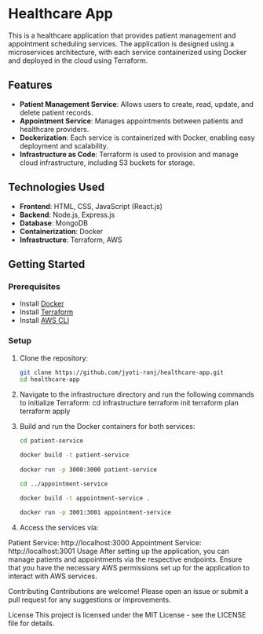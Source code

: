 # Healthcare App

This is a healthcare application that provides patient management and appointment scheduling services. The application is designed using a microservices architecture, with each service containerized using Docker and deployed in the cloud using Terraform.

## Features

- **Patient Management Service**: Allows users to create, read, update, and delete patient records.
- **Appointment Service**: Manages appointments between patients and healthcare providers.
- **Dockerization**: Each service is containerized with Docker, enabling easy deployment and scalability.
- **Infrastructure as Code**: Terraform is used to provision and manage cloud infrastructure, including S3 buckets for storage.

## Technologies Used

- **Frontend**: HTML, CSS, JavaScript (React.js)
- **Backend**: Node.js, Express.js
- **Database**: MongoDB
- **Containerization**: Docker
- **Infrastructure**: Terraform, AWS

## Getting Started

### Prerequisites

- Install [Docker](https://www.docker.com/get-started)
- Install [Terraform](https://www.terraform.io/downloads.html)
- Install [AWS CLI](https://aws.amazon.com/cli/)

### Setup

1. Clone the repository:
   ```bash
   git clone https://github.com/jyoti-ranj/healthcare-app.git
   cd healthcare-app

2. Navigate to the infrastructure directory and run the following commands to initialize Terraform:
   cd infrastructure
   terraform init
   terraform plan
   terraform apply
3. Build and run the Docker containers for both services:

   ```bash
   cd patient-service
   
   docker build -t patient-service
    
   docker run -p 3000:3000 patient-service

   cd ../appointment-service
   
   docker build -t appointment-service .
  
   docker run -p 3001:3001 appointment-service

4. Access the services via:

Patient Service: http://localhost:3000
Appointment Service: http://localhost:3001
Usage
After setting up the application, you can manage patients and appointments via the respective endpoints. Ensure that you have the necessary AWS permissions set up for the application to interact with AWS services.

Contributing
Contributions are welcome! Please open an issue or submit a pull request for any suggestions or improvements.

License
This project is licensed under the MIT License - see the LICENSE file for details.


